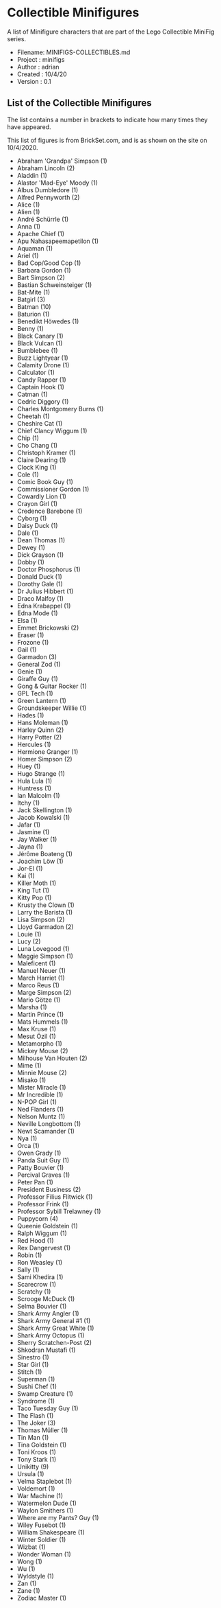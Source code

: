 # Collectible Minifigures

A list of Minifigure characters that are part of the Lego Collectible MiniFig series.

- Filename: MINIFIGS-COLLECTIBLES.md
- Project : minifigs
- Author  : adrian
- Created : 10/4/20
- Version : 0.1

## List of the Collectible Minifigures

The list contains a number in brackets to indicate how many times they have appeared.

This list of figures is from BrickSet.com, and is as shown on the site on 10/4/2020.

- Abraham 'Grandpa' Simpson (1)
- Abraham Lincoln (2)
- Aladdin (1)
- Alastor 'Mad-Eye' Moody (1)
- Albus Dumbledore (1)
- Alfred Pennyworth (2)
- Alice (1)
- Alien (1)
- André Schürrle (1)
- Anna (1)
- Apache Chief (1)
- Apu Nahasapeemapetilon (1)
- Aquaman (1)
- Ariel (1)
- Bad Cop/Good Cop (1)
- Barbara Gordon (1)
- Bart Simpson (2)
- Bastian Schweinsteiger (1)
- Bat-Mite (1)
- Batgirl (3)
- Batman (10)
- Baturion (1)
- Benedikt Höwedes (1)
- Benny (1)
- Black Canary (1)
- Black Vulcan (1)
- Bumblebee (1)
- Buzz Lightyear (1)
- Calamity Drone (1)
- Calculator (1)
- Candy Rapper (1)
- Captain Hook (1)
- Catman (1)
- Cedric Diggory (1)
- Charles Montgomery Burns (1)
- Cheetah (1)
- Cheshire Cat (1)
- Chief Clancy Wiggum (1)
- Chip (1)
- Cho Chang (1)
- Christoph Kramer (1)
- Claire Dearing (1)
- Clock King (1)
- Cole (1)
- Comic Book Guy (1)
- Commissioner Gordon (1)
- Cowardly Lion (1)
- Crayon Girl (1)
- Credence Barebone (1)
- Cyborg (1)
- Daisy Duck (1)
- Dale (1)
- Dean Thomas (1)
- Dewey (1)
- Dick Grayson (1)
- Dobby (1)
- Doctor Phosphorus (1)
- Donald Duck (1)
- Dorothy Gale (1)
- Dr Julius Hibbert (1)
- Draco Malfoy (1)
- Edna Krabappel (1)
- Edna Mode (1)
- Elsa (1)
- Emmet Brickowski (2)
- Eraser (1)
- Frozone (1)
- Gail (1)
- Garmadon (3)
- General Zod (1)
- Genie (1)
- Giraffe Guy (1)
- Gong & Guitar Rocker (1)
- GPL Tech (1)
- Green Lantern (1)
- Groundskeeper Willie (1)
- Hades (1)
- Hans Moleman (1)
- Harley Quinn (2)
- Harry Potter (2)
- Hercules (1)
- Hermione Granger (1)
- Homer Simpson (2)
- Huey (1)
- Hugo Strange (1)
- Hula Lula (1)
- Huntress (1)
- Ian Malcolm (1)
- Itchy (1)
- Jack Skellington (1)
- Jacob Kowalski (1)
- Jafar (1)
- Jasmine (1)
- Jay Walker (1)
- Jayna (1)
- Jérôme Boateng (1)
- Joachim Löw (1)
- Jor-El (1)
- Kai (1)
- Killer Moth (1)
- King Tut (1)
- Kitty Pop (1)
- Krusty the Clown (1)
- Larry the Barista (1)
- Lisa Simpson (2)
- Lloyd Garmadon (2)
- Louie (1)
- Lucy (2)
- Luna Lovegood (1)
- Maggie Simpson (1)
- Maleficent (1)
- Manuel Neuer (1)
- March Harriet (1)
- Marco Reus (1)
- Marge Simpson (2)
- Mario Götze (1)
- Marsha (1)
- Martin Prince (1)
- Mats Hummels (1)
- Max Kruse (1)
- Mesut Özil (1)
- Metamorpho (1)
- Mickey Mouse (2)
- Milhouse Van Houten (2)
- Mime (1)
- Minnie Mouse (2)
- Misako (1)
- Mister Miracle (1)
- Mr Incredible (1)
- N-POP Girl (1)
- Ned Flanders (1)
- Nelson Muntz (1)
- Neville Longbottom (1)
- Newt Scamander (1)
- Nya (1)
- Orca (1)
- Owen Grady (1)
- Panda Suit Guy (1)
- Patty Bouvier (1)
- Percival Graves (1)
- Peter Pan (1)
- President Business (2)
- Professor Filius Flitwick (1)
- Professor Frink (1)
- Professor Sybill Trelawney (1)
- Puppycorn (4)
- Queenie Goldstein (1)
- Ralph Wiggum (1)
- Red Hood (1)
- Rex Dangervest (1)
- Robin (1)
- Ron Weasley (1)
- Sally (1)
- Sami Khedira (1)
- Scarecrow (1)
- Scratchy (1)
- Scrooge McDuck (1)
- Selma Bouvier (1)
- Shark Army Angler (1)
- Shark Army General #1 (1)
- Shark Army Great White (1)
- Shark Army Octopus (1)
- Sherry Scratchen-Post (2)
- Shkodran Mustafi (1)
- Sinestro (1)
- Star Girl (1)
- Stitch (1)
- Superman (1)
- Sushi Chef (1)
- Swamp Creature (1)
- Syndrome (1)
- Taco Tuesday Guy (1)
- The Flash (1)
- The Joker (3)
- Thomas Müller (1)
- Tin Man (1)
- Tina Goldstein (1)
- Toni Kroos (1)
- Tony Stark (1)
- Unikitty (9)
- Ursula (1)
- Velma Staplebot (1)
- Voldemort (1)
- War Machine (1)
- Watermelon Dude (1)
- Waylon Smithers (1)
- Where are my Pants? Guy (1)
- Wiley Fusebot (1)
- William Shakespeare (1)
- Winter Soldier (1)
- Wizbat (1)
- Wonder Woman (1)
- Wong (1)
- Wu (1)
- Wyldstyle (1)
- Zan (1)
- Zane (1)
- Zodiac Master (1)

